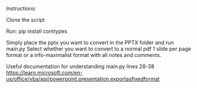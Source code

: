 Instructions:

Clone the script

Run:
pip install comtypes

Simply place the pptx you want to convert in the PPTX folder and run main.py
Select whether you want to convert to a normal pdf 1 slide per page format or a info-maximalist format with all notes and comments. 

Useful documentation for understanding main.py lines 28-38
https://learn.microsoft.com/en-us/office/vba/api/powerpoint.presentation.exportasfixedformat
